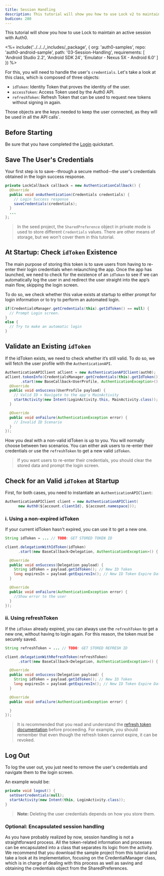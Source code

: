 ```yaml
---
title: Session Handling
description: This tutorial will show you how to use Lock v2 to maintain a session’s connectivity.
budicon: 280
---
```


This tutorial will show you how to use Lock to maintain an active session with Auth0.

<%= include('../../../_includes/_package', {
  org: 'auth0-samples',
  repo: 'auth0-android-sample',
  path: '03-Session-Handling',
  requirements: [
    'Android Studio 2.2',
    'Android SDK 24',
    'Emulator - Nexus 5X - Android 6.0'
  ]
}) %>


For this, you will need to handle the user's `credentials`. Let's take a look at this class, which is composed of three objects:

* ``idToken``: Identity Token that proves the identity of the user.
* ``accessToken``: Access Token used by the Auth0 API.
* ``refreshToken``: Refresh Token that can be used to request new tokens without signing in again.

Those objects are the keys needed to keep the user connected, as they will be used in all the API calls`.

## Before Starting

Be sure that you have completed the [Login](01-login.md) quickstart.

## Save The User's Credentials

Your first step is to save--through a secure method--the user's credentials obtained in the login success response.

```java
private LockCallback callback = new AuthenticationCallback() {
  @Override
  public void onAuthentication(Credentials credentials) {
    // Login Success response
    saveCredentials(credentials);
  }
  ...
};
```

> In the seed project, the `SharedPreference` object in private mode is used to store different `Credentials` values. There are other means of storage, but we won't cover them in this tutorial.

## At Startup: Check `idToken` Existence

The main purpose of storing this token is to save users from having to re-enter their login credentials when relaunching the app. Once the app has launched, we need to check for the existence of an `idToken` to see if we can automatically log the user in and redirect the user straight into the app’s main flow, skipping the login screen.

To do so, we check whether this value exists at startup to either prompt for login information or to try to perform an automated login.

```java
if(CredentialsManager.getCredentials(this).getIdToken() == null) {
  // Prompt Login screen.
}
else {
  // Try to make an automatic login
}
```

## Validate an Existing `idToken`

If the idToken exists, we need to check whether it’s still valid. To do so, we will fetch the user profile with the `AuthenticationAPI`.

```java
AuthenticationAPIClient aClient = new AuthenticationAPIClient(auth0);
aClient.tokenInfo(CredentialsManager.getCredentials(this).getIdToken())
       .start(new BaseCallback<UserProfile, AuthenticationException>() {
  @Override
  public void onSuccess(UserProfile payload) {
    // Valid ID > Navigate to the app's MainActivity
    startActivity(new Intent(LoginActivity.this, MainActivity.class));
  }

  @Override
  public void onFailure(AuthenticationException error) {
    // Invalid ID Scenario
  }
});
```

How you deal with a non-valid idToken is up to you. You will normally choose between two scenarios. You can either ask users to re-enter their credentials or use the `refreshToken` to get a new valid `idToken`.

>If you want users to re-enter their credentials, you should clear the stored data and prompt the login screen.


## Check for an Valid `idToken` at Startup

First, for both cases, you need to instantiate an `AuthenticationAPIClient`:

```java
AuthenticationAPIClient client = new AuthenticationAPIClient(
      new Auth0(${account.clientId}, ${account.namespace}));
```

### i. Using a non-expired idToken

If your current idToken hasn't expired, you can use it to get a new one.

```java
String idToken = ... // TODO: GET STORED TOKEN ID

client.delegationWithIdToken(idToken)
      .start(new BaseCallback<Delegation, AuthenticationException>() {

  @Override
  public void onSuccess(Delegation payload) {
    String idToken = payload.getIdToken(); // New ID Token
    long expiresIn = payload.getExpiresIn(); // New ID Token Expire Date
  }

  @Override
  public void onFailure(AuthenticationException error) {
    //Show error to the user
  }
});
```

### ii. Using refreshToken

If the `idToken` already expired, you can always use the `refreshToken` to get a new one, without having to login again. For this reason, the token must be securely saved.

```java
String refreshToken = ... // TODO: GET STORED REFRESH ID

client.delegationWithRefreshToken(refreshToken)
      .start(new BaseCallback<Delegation, AuthenticationException>() {

  @Override
  public void onSuccess(Delegation payload) {
    String idToken = payload.getIdToken(); // New ID Token
    long expiresIn = payload.getExpiresIn(); // New ID Token Expire Date
  }

  @Override
  public void onFailure(AuthenticationException error) {

  }
});
```

> It is recommended that you read and understand the [refresh token documentation](/refresh-token) before proceeding. For example, you should remember that even though the refresh token cannot expire, it can be revoked.

## Log Out

To log the user out, you just need to remove the user's credentials and navigate them to the login screen.

An example would be:

```java
private void logout() {
  setUserCredentials(null);
  startActivity(new Intent(this, LoginActivity.class));
}
```

> **Note:** Deleting the user credentials depends on how you store them.

### Optional: Encapsulated session handling

As you have probably realized by now, session handling is not a straightforward process. All the token-related information and processes can be encapsulated into a class that separates its logic from the activity. We recommend that you download the sample project from this tutorial and take a look at its implementation, focusing on the CredentialManager class, which is in charge of dealing with this process as well as saving and obtaining the credentials object from the SharedPreferences.
